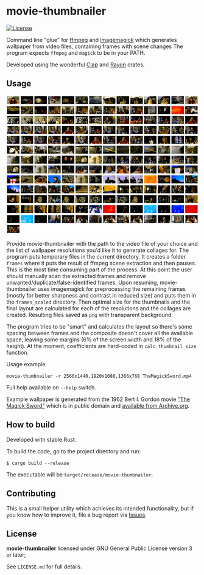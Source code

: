    # movie-thumbnailer

[![License](https://img.shields.io/badge/license-GPLv3-blue.svg)](https://github.com/Indiscipline/movie-thumbnailer/blob/master/LICENSE.md)

Command line "glue" for [ffmpeg](https://ffmpeg.org/) and [imagemagick](https://www.imagemagick.org/) which generates wallpaper  from video files, containing frames with scene changes
The program expects `ffmpeg` and `magick` to be in your PATH.


Developed using the wonderful [Clap](https://github.com/kbknapp/clap-rs) and [Rayon](https://github.com/rayon-rs/rayon) crates.

## Usage

![<img alt="movie-thumbnailer example" width="33%" src="example/TheMagicSword-1024x768.png"/>](example/TheMagicSword-1024x768.png)

Provide movie-thumbnailer with the path to the video file of your choice and the list of wallpaper resolutions you'd like it to generate collages for. The program puts temporary files in the current directory. It creates a folder `frames` where it puts the result of ffmpeg scene extraction and then pauses. This is the most time consuming part of the process. At this point the user should manually scan the extracted frames and remove unwanted/duplicate/false-identified frames. Upon resuming, movie-thumbnailer uses imagemagick for preprocessing the remaining frames (mostly for better sharpness and contrast in reduced size) and puts them in the `frames_scaled` directory. Then optimal size for the thumbnails and the final layout are calculated for each of the resolutions and the collages are created. Resulting files saved as `png` with transparent background.

The program tries to be "smart" and calculates the layout so there's some spacing between frames and the composite doesn't cover all the available space, leaving some margins (6% of the screen width and 18% of the height). At the moment, coefficients are hard-coded in `calc_thumbnail_size` function.

Usage example:
```
movie-thumbnailer -r 2560x1440,1920x1080,1366x768 TheMagickSword.mp4
```


Full help available on `--help` switch.

Example wallpaper is generated from the 1962 Bert I. Gordon movie ["The Magick Sword"](https://en.wikipedia.org/wiki/The_Magic_Sword_(1962_film)) which is in public domain and [available from Archive.org](https://archive.org/details/TheMagicSword).

## How to build
Developed with stable Rust.

To build the code, go to the project directory and run:

```
$ cargo build --release
```

The executable will be `target/release/movie-thumbnailer`.


## Contributing ##
This is a small helper utility which achieves its intended functionality, but if you know how to improve it, file a bug report via [Issues](https://github.com/Indiscipline/movie-thumbnailer/issues).

## License ##
**movie-thumbnailer** licensed under GNU General Public License version 3 or later;

See `LICENSE.md` for full details.
